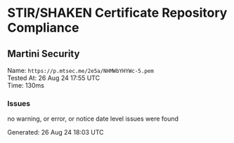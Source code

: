 # STIR/SHAKEN Certificate Repository Compliance

## Martini Security

Name: `https://p.mtsec.me/2e5a/NHMWbYHYWc-5.pem`\
Tested At: 26 Aug 24 17:55 UTC\
Time: 130ms

### Issues

no warning, or error, or notice date level issues were found

Generated: 26 Aug 24 18:03 UTC